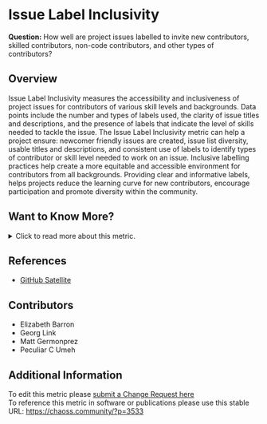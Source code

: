 # Issue Label Inclusivity

**Question:** How well are project issues labelled to invite new contributors, skilled contributors, non-code contributors, and other types of contributors?

## Overview

Issue Label Inclusivity measures the accessibility and inclusiveness of project issues for contributors of various skill levels and backgrounds. Data points include the number and types of labels used, the clarity of issue titles and descriptions, and the presence of labels that indicate the level of skills needed to tackle the issue. The Issue Label Inclusivity metric can help a project ensure: newcomer friendly issues are created, issue list diversity, usable titles and descriptions, and consistent use of labels to identify types of contributor or skill level needed to work on an issue. Inclusive labelling practices help create a more equitable and accessible environment for contributors from all backgrounds. Providing clear and informative labels, helps  projects reduce the learning curve for new contributors, encourage participation and promote diversity within the community.

## Want to Know More?

<span markdown="1"><details>

<summary>Click to read more about this metric.</summary>

### Data Collection Strategies

*   Identify the published list of issue labels used for each project
    *   *General labels identify general needs of the project (e.g.Feature, Bug, and Documentation)*
    *   *Newcomer friendly labels identify issues that are appropriate for first-time contributors (e.g., newcomer, good first issue)*
    *   *Skill labels identify skills needed (e.g, Java, Python, HTML, machine learning)*

*   Observe the frequency of each label used across issues in a project

### Filters

None Identified

*   Type of repository
*   Age of open issue
*   Number of open issues
*   Date an issue was opened
*   Code-related issues vs. documentation-related issues

</details></span>

## References

*   [GitHub Satellite](https://githubsatellite.com/)

## Contributors

*   Elizabeth Barron
*   Georg Link
*   Matt Germonprez
*   Peculiar C Umeh

## Additional Information

To edit this metric please [submit a Change Request here](https://github.com/chaoss/wg-diversity-inclusion/blob/master/focus-areas/project-and-community/issue-label-inclusivity.md)<br>
To reference this metric in software or publications please use this stable URL: <https://chaoss.community/?p=3533>

<!-- # For groupings in the knowledge base
Context tags: Platform
Keyword tags: label, inclusivity, first contribution, task assignment
-->
